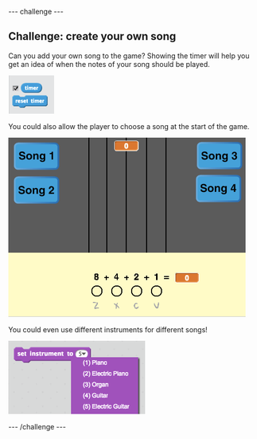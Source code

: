 --- challenge ---

## Challenge: create your own song

Can you add your own song to the game? Showing the timer will help you get an idea of when the notes of your song should be played.

![Timer blocks](images/timer.png)

You could also allow the player to choose a song at the start of the game.

![Choosing a song](images/song-choice.png)

You could even use different instruments for different songs!

![Set instrument](images/set-instrument.png)

--- /challenge ---
